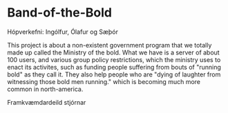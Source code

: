 # Band-of-the-Bold
Hópverkefni: Ingólfur, Ólafur og Sæþór

This project is about a non-existent government program that we totally made up called the Ministry of the bold.
What we have is a server of about 100 users, and various group policy restrictions, which the ministry uses to enact its activites, such as funding people suffering from bouts of "running bold" as they call it. They also help people who are "dying of laughter from witnessing those bold men running." which is becoming much more common in north-america.

Framkvæmdardeild stjórnar 
